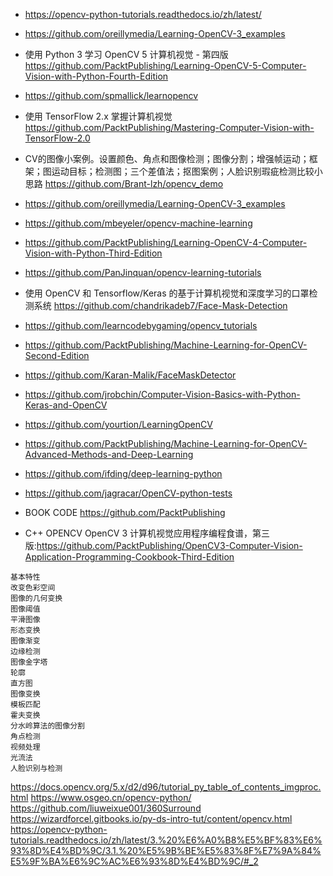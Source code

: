 
- https://opencv-python-tutorials.readthedocs.io/zh/latest/
- https://github.com/oreillymedia/Learning-OpenCV-3_examples

- 使用 Python 3 学习 OpenCV 5 计算机视觉 - 第四版  https://github.com/PacktPublishing/Learning-OpenCV-5-Computer-Vision-with-Python-Fourth-Edition
- https://github.com/spmallick/learnopencv
- 使用 TensorFlow 2.x 掌握计算机视觉  https://github.com/PacktPublishing/Mastering-Computer-Vision-with-TensorFlow-2.0

- CV的图像小案例。设置颜色、角点和图像检测；图像分割；增强帧运动；框架；图运动目标；检测图；三个差值法；抠图案例；人脸识别瑕疵检测比较小思路 https://github.com/Brant-lzh/opencv_demo

- https://github.com/oreillymedia/Learning-OpenCV-3_examples
- https://github.com/mbeyeler/opencv-machine-learning
- https://github.com/PacktPublishing/Learning-OpenCV-4-Computer-Vision-with-Python-Third-Edition
- https://github.com/PanJinquan/opencv-learning-tutorials
- 使用 OpenCV 和 Tensorflow/Keras 的基于计算机视觉和深度学习的口罩检测系统 https://github.com/chandrikadeb7/Face-Mask-Detection
- https://github.com/learncodebygaming/opencv_tutorials
- https://github.com/PacktPublishing/Machine-Learning-for-OpenCV-Second-Edition
- https://github.com/Karan-Malik/FaceMaskDetector
- https://github.com/jrobchin/Computer-Vision-Basics-with-Python-Keras-and-OpenCV
- https://github.com/yourtion/LearningOpenCV
- https://github.com/PacktPublishing/Machine-Learning-for-OpenCV-Advanced-Methods-and-Deep-Learning
- https://github.com/ifding/deep-learning-python
- https://github.com/jagracar/OpenCV-python-tests
- BOOK CODE  https://github.com/PacktPublishing
- C++ OPENCV  OpenCV 3 计算机视觉应用程序编程食谱，第三版:https://github.com/PacktPublishing/OpenCV3-Computer-Vision-Application-Programming-Cookbook-Third-Edition


```
基本特性
改变色彩空间
图像的几何变换
图像阈值
平滑图像
形态变换
图像渐变
边缘检测
图像金字塔
轮廓
直方图
图像变换
模板匹配
霍夫变换
分水岭算法的图像分割
角点检测
视频处理
光流法
人脸识别与检测

```


https://docs.opencv.org/5.x/d2/d96/tutorial_py_table_of_contents_imgproc.html
https://www.osgeo.cn/opencv-python/
https://github.com/liuweixue001/360Surround
https://wizardforcel.gitbooks.io/py-ds-intro-tut/content/opencv.html
https://opencv-python-tutorials.readthedocs.io/zh/latest/3.%20%E6%A0%B8%E5%BF%83%E6%93%8D%E4%BD%9C/3.1.%20%E5%9B%BE%E5%83%8F%E7%9A%84%E5%9F%BA%E6%9C%AC%E6%93%8D%E4%BD%9C/#_2


